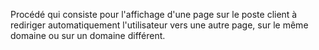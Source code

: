 Procédé qui consiste pour l'affichage d'une page sur le poste client à rediriger automatiquement l'utilisateur vers une autre page, sur le même domaine ou sur un domaine différent.
